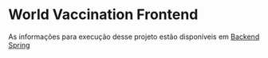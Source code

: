 # World Vaccination Frontend

As informações para execução desse projeto estão disponíveis em [Backend Spring](https://github.com/alisonjs/world-vaccination)
